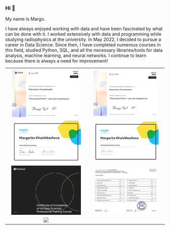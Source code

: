 ### Hi 👋

My name is Margo.

I have always enjoyed working with data and have been fascinated by what can be done with it. I worked extensively with data and programming while studying radiophysics at the university. In May 2022, I decided to pursue a career in Data Science. Since then, I have completed numerous courses in this field, studied Python, SQL, and all the necessary libraries/tools for data analysis, machine learning, and neural networks. I continue to learn because there is always a need for improvement!

<table>
<tr>
<td align="center"><a href="https://stepik.org/cert/1523878"><img src="./diplomas/stepik-certificate-58852-c33dab6-1.png" width="90%"/></a></td>
<td align="center"><a href="https://stepik.org/cert/1586561"><img src="./diplomas/stepik-certificate-68343-ea331b7-1.png" width="90%"/></a></td>
</tr>
<tr>
</tr>
<tr>
<td align="center"><a href="https://www.kaggle.com/learn/certification/margovegano/intro-to-machine-learning"><img src="./diplomas/Margarita Khaishbasheva - Intro to Machine Learning.png"  width="90%"/></a></td>
<td align="center"><a href="https://www.kaggle.com/learn/certification/margovegano/intermediate-machine-learning"><img src="./diplomas/Margarita Khaishbasheva - Intermediate Machine Learning.png"  width="90%"/></a></td>
</tr>
<tr>

<td align="center"><a href="https://drive.google.com/file/d/1ZC6iVO_J3QGWKOofLIJfTMdPvh1RtgLw/view?usp=sharing"><img src="./diplomas/Yandex.Practicum - Data Science Specialist - 1.png"  width="90%"/></a></td>
<td align="center"><a href="https://drive.google.com/file/d/1pWneFFFSKXFY2gQiha9UFy9I3kHBpggp/view?usp=sharing"><img src="./diplomas/Yandex.Practicum - Data Science Specialist - 2.png"  width="90%"/></a></td>

<tr>
<td align="center"><a href="https://stepik.org/cert/2114530"><img src="./diplomas/"  width="90%"/></a></td>
